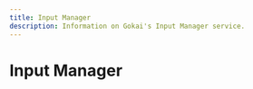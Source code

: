 ```yaml
---
title: Input Manager
description: Information on Gokai's Input Manager service.
---
```


# Input Manager
